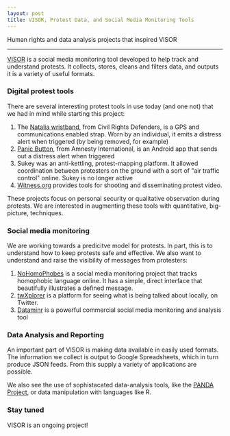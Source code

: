 ```yaml
---
layout: post
title: VISOR, Protest Data, and Social Media Monitoring Tools
---
```


Human rights and data analysis projects that inspired VISOR

-----

[VISOR](https://github.com/AmnestyInternational/visor) is a social media monitoring tool developed to help track and understand protests. It collects, stores, cleans and filters data, and outputs it is a variety of useful formats.

### Digital protest tools

There are several interesting protest tools in use today (and one not) that we had in mind while starting this project:

1. The [Natalia wristband](http://natalia.civilrightsdefenders.org/#bracelet), from Civil Rights Defenders, is a GPS and communications enabled strap. Worn by an individual, it emits a distress alert when triggered (by being removed, for example)
1. [Panic Button](https://panicbutton.io/), from Amnesty International, is an Android app that sends out a distress alert when triggered
1. Sukey was an anti-kettling, protest-mapping platform. It allowed coordination between protesters on the ground with a sort of "air traffic control" online. Sukey is no longer active
1. [Witness.org](http://witness.org/) provides tools for shooting and disseminating protest video.

These projects focus on personal security or qualitative observation during protests. We are interested in augmenting these tools with quantitative, big-picture, techniques. 

### Social media monitoring

We are working towards a predicitve model for protests. In part, this is to understand how to keep protests safe and effective. We also want to understand and raise the visibility of messages from protesters:

1. [NoHomoPhobes](http://www.nohomophobes.com/#!/today/) is a social media monitoring project that tracks homophobic language online. It has a simple, direct interface that beautifully illustrates a defined message.  
1. [twXplorer](http://twxplorer.knightlab.com/) is a platform for seeing what is being talked about locally, on Twitter.
1. [Dataminr](http://www.dataminr.com/) is a powerful commercial social media monitoring and analysis tool

### Data Analysis and Reporting

An important part of VISOR is making data available in easily used formats. The information we collect is output to Google Spreadsheets, which in turn produce JSON feeds. From this supply a variety of applications are possible.

We also see the use of sophistacated data-analysis tools, like the [PANDA Project](http://pandaproject.net/), or data manipulation with languages like R.

### Stay tuned

VISOR is an ongoing project!